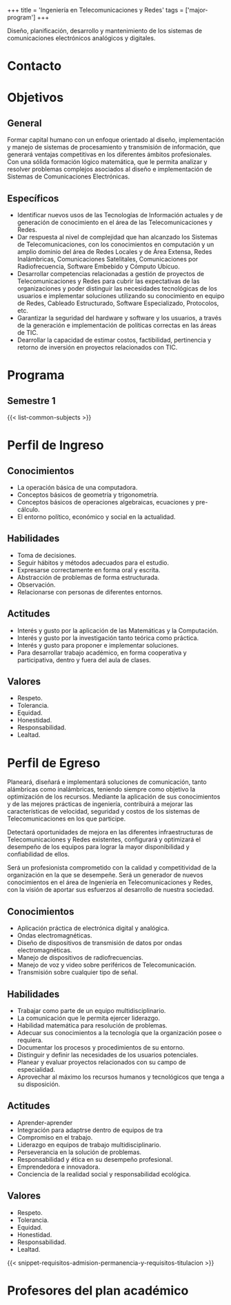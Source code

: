 +++
title = 'Ingeniería en Telecomunicaciones y Redes'
tags = ['major-program']
+++

Diseño, planificación, desarrollo y mantenimiento de los sistemas de comunicaciones electrónicos analógicos y digitales.

<!--more-->

# Contacto

# Objetivos

## General

Formar capital humano con un enfoque orientado al diseño, implementación y manejo de sistemas de procesamiento y transmisión de información, que generará ventajas competitivas en los diferentes ámbitos profesionales. Con una sólida formación lógico matemática, que le permita analizar y resolver problemas complejos asociados al diseño e implementación de Sistemas de Comunicaciones Electrónicas.

## Específicos

- Identificar nuevos usos de las Tecnologías de Información actuales y de generación de conocimiento en el área de las Telecomunicaciones y Redes.
- Dar respuesta al nivel de complejidad que han alcanzado los Sistemas de Telecomunicaciones, con los conocimientos en computación y un amplio dominio del área de Redes Locales y de Área Extensa, Redes Inalámbricas, Comunicaciones Satelitales, Comunicaciones por Radiofrecuencia, Software Embebido y Cómputo Ubicuo.
- Desarrollar competencias relacionadas a gestión de proyectos de Telecomunicaciones y Redes para cubrir las expectativas de las organizaciones y poder distinguir las necesidades tecnológicas de los usuarios e implementar soluciones utilizando su conocimiento en equipo de Redes, Cableado Estructurado, Software Especializado, Protocolos, etc.
- Garantizar la seguridad del hardware y software y los usuarios, a través de la generación e implementación de políticas correctas en las áreas de TIC.
- Dearrollar la capacidad de estimar costos, factibilidad, pertinencia y retorno de inversión en proyectos relacionados con TIC.

# Programa

## Semestre 1

{{< list-common-subjects >}}

# Perfil de Ingreso

## Conocimientos

- La operación básica de una computadora.
- Conceptos básicos de geometría y trigonometría.
- Conceptos básicos de operaciones algebraicas, ecuaciones y pre-cálculo.
- El entorno político, económico y social en la actualidad.

## Habilidades

- Toma de decisiones.
- Seguir hábitos y métodos adecuados para el estudio.
- Expresarse correctamente en forma oral y escrita.
- Abstracción de problemas de forma estructurada.
- Observación.
- Relacionarse con personas de diferentes entornos.

## Actitudes

- Interés y gusto por la aplicación de las Matemáticas y la Computación.
- Interés y gusto por la investigación tanto teórica como práctica.
- Interés y gusto para proponer e implementar soluciones.
- Para desarrollar trabajo académico, en forma cooperativa y participativa, dentro y fuera del aula de clases.

## Valores

- Respeto.
- Tolerancia.
- Equidad.
- Honestidad.
- Responsabilidad.
- Lealtad.

# Perfil de Egreso


Planeará, diseñará e implementará soluciones de comunicación, tanto alámbricas como inalámbricas, teniendo siempre como objetivo la optimización de los recursos. Mediante la aplicación de sus conocimientos y de las mejores prácticas de ingeniería, contribuirá a mejorar las características de velocidad, seguridad y costos de los sistemas de Telecomunicaciones en los que participe.

Detectará oportunidades de mejora en las diferentes infraestructuras de Telecomunicaciones y Redes existentes, configurará y optimizará el desempeño de los equipos para lograr la mayor disponibilidad y confiabilidad de ellos.

Será un profesionista comprometido con la calidad y competitividad de la organización en la que se desempeñe. Será un generador de nuevos conocimientos en el área de Ingeniería en Telecomunicaciones y Redes, con la visión de aportar sus esfuerzos al desarrollo de nuestra sociedad.

## Conocimientos

- Aplicación práctica de electrónica digital y analógica.
- Ondas electromagnéticas.
- Diseño de dispositivos de transmisión de datos por ondas electromagnéticas.
- Manejo de dispositivos de radiofrecuencias.
- Manejo de voz y video sobre periféricos de Telecomunicación.
- Transmisión sobre cualquier tipo de señal.

## Habilidades

- Trabajar como parte de un equipo multidisciplinario.
- La comunicación que le permita ejercer liderazgo.
- Habilidad matemática para resolución de problemas.
- Adecuar sus conocimientos a la tecnología que la organización posee o requiera.
- Documentar los procesos y procedimientos de su entorno.
- Distinguir y definir las necesidades de los usuarios potenciales.
- Planear y evaluar proyectos relacionados con su campo de especialidad.
- Aprovechar al máximo los recursos humanos y tecnológicos que tenga a su disposición.

## Actitudes

- Aprender-aprender
- Integración para adaptrse dentro de equipos de tra
- Compromiso en el trabajo.
- Liderazgo en equipos de trabajo multidisciplinario.
- Perseverancia en la solución de problemas.
- Responsabilidad y ética en su desempeño profesional.
- Emprendedora e innovadora.
- Conciencia de la realidad social y responsabilidad ecológica.

## Valores

- Respeto.
- Tolerancia.
- Equidad.
- Honestidad.
- Responsabilidad.
- Lealtad.

{{< snippet-requisitos-admision-permanencia-y-requisitos-titulacion >}}

# Profesores del plan académico
